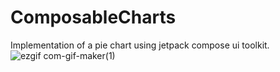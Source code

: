 # ComposableCharts
 Implementation of a pie chart using jetpack compose ui toolkit.
 ![ezgif com-gif-maker(1)](https://user-images.githubusercontent.com/16316615/128988848-d7a34c74-9ee7-40b6-8112-34b96b70f22e.gif)

